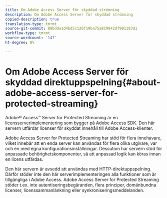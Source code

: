 ```yaml
---
title: Om Adobe Access Server för skyddad strömning
description: Om Adobe Access Server för skyddad strömning
copied-description: true
translation-type: tm+mt
source-git-commit: 89bdda1d4bd5c126f19ba75a819942df901183d1
workflow-type: tm+mt
source-wordcount: '147'
ht-degree: 0%

---
```



# Om Adobe Access Server för skyddad direktuppspelning{#about-adobe-access-server-for-protected-streaming}

Adobe® Access™ Server for Protected Streaming är en licensserverimplementering som bygger på Adobe Access SDK. Den här servern utfärdar licenser för skyddat innehåll till Adobe Access-klienter.

Adobe Access Server for Protected Streaming har stöd för flera innehavare, vilket innebär att en enda server kan användas för flera olika utgivare, var och en med egna konfigurationsinställningar. Dessutom har servern stöd för anpassade behörighetskomponenter, så att anpassad logik kan köras innan en licens utfärdas.

Den här servern är avsedd att användas med HTTP-direktuppspelning. Därför stöder inte den här serverimplementeringen alla funktioner som är tillgängliga i Adobe Access. Adobe Access Server for Protected Streaming stöder t.ex. inte autentiseringsbegäranden, flera principer, domänbundna licenser, licenssammanlänkning eller synkroniseringsmeddelanden.
